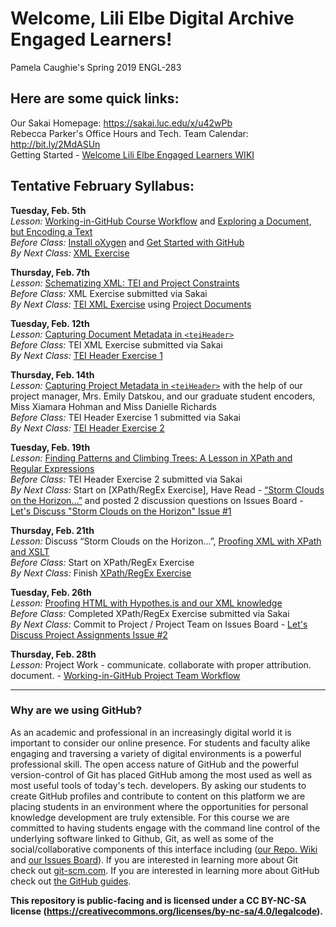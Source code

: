 # Welcome, Lili Elbe Digital Archive Engaged Learners!  
Pamela Caughie's Spring 2019 ENGL-283  

## Here are some quick links:
Our Sakai Homepage: https://sakai.luc.edu/x/u42wPb   
Rebecca Parker's Office Hours and Tech. Team Calendar: http://bit.ly/2MdASUn   
Getting Started - [Welcome Lili Elbe Engaged Learners WIKI](https://github.com/RJP43/LiliElbe_EngagedLearners/wiki/Welcome-Lili-Elbe-Engaged-Learners!)   
  
## Tentative February Syllabus:  

**Tuesday, Feb. 5th**     
*Lesson:* [Working-in-GitHub Course Workflow](https://github.com/RJP43/LiliElbe_EngagedLearners/wiki/Working-in-GitHub#course-workflow) and [Exploring a Document, but Encoding a Text](https://github.com/RJP43/LiliElbe_EngagedLearners/wiki/Exploring-a-Document,-but-Encoding-a-Text)        
*Before Class:* [Install oXygen]() and [Get Started with GitHub](https://github.com/RJP43/LiliElbe_EngagedLearners/wiki/Welcome-Lili-Elbe-Engaged-Learners!#getting-started-with-github)    
*By Next Class:* [XML Exercise]()  
  
**Thursday, Feb. 7th**  
*Lesson:* [Schematizing XML: TEI and Project Constraints](https://github.com/RJP43/LiliElbe_EngagedLearners/wiki/Schematizing-XML:-TEI-and-Project-Constraints)  
*Before Class:* XML Exercise submitted via Sakai   
*By Next Class:* [TEI XML Exercise]() using [Project Documents]()  
  
**Tuesday, Feb. 12th**  
*Lesson:* [Capturing Document Metadata in `<teiHeader>`](https://github.com/RJP43/LiliElbe_EngagedLearners/wiki/Capturing-Document-Metadata)   
*Before Class:* TEI XML Exercise submitted via Sakai      
*By Next Class:* [TEI Header Exercise 1]()   
  
**Thursday, Feb. 14th**  
*Lesson:* [Capturing Project Metadata in `<teiHeader>`](https://github.com/RJP43/LiliElbe_EngagedLearners/wiki/Capturing-Project-Metadata) with the help of our project manager, Mrs. Emily Datskou, and our graduate student encoders, Miss Xiamara Hohman and Miss Danielle Richards    
*Before Class:* TEI Header Exercise 1 submitted via Sakai     
*By Next Class:* [TEI Header Exercise 2]()   
  
**Tuesday, Feb. 19th**  
*Lesson:*  [Finding Patterns and Climbing Trees: A Lesson in XPath and Regular Expressions]()  
*Before Class:* TEI Header Exercise 2 submitted via Sakai      
*By Next Class:* Start on [XPath/RegEx Exercise], Have Read - [“Storm Clouds on the Horizon...”](https://doi.org/10.1080/24692921.2018.1505819) and posted 2 discussion questions on Issues Board - [Let's Discuss "Storm Clouds on the Horizon" Issue #1](https://github.com/RJP43/LiliElbe_EngagedLearners/issues/1)    
   
**Thursday, Feb. 21th**  
*Lesson:* Discuss “Storm Clouds on the Horizon...”, [Proofing XML with XPath and XSLT](https://github.com/RJP43/LiliElbe_EngagedLearners/wiki/Proofing-XML-with-XPath-and-XSLT)  
*Before Class:* Start on XPath/RegEx Exercise   
*By Next Class:* Finish [XPath/RegEx Exercise]()  
  
**Tuesday, Feb. 26th**  
*Lesson:* [Proofing HTML with Hypothes.is and our XML knowledge]()      
*Before Class:* Completed XPath/RegEx Exercise submitted via Sakai     
*By Next Class:* Commit to Project / Project Team on Issues Board - [Let's Discuss Project Assignments Issue #2](https://github.com/RJP43/LiliElbe_EngagedLearners/issues/2)  

**Thursday, Feb. 28th**  
*Lesson:* Project Work - communicate. collaborate with proper attribution. document. - [Working-in-GitHub Project Team Workflow](https://github.com/RJP43/LiliElbe_EngagedLearners/wiki/Working-in-GitHub#project-team-workflow)    
  
***  
  
### Why are we using GitHub?  
As an academic and professional in an increasingly digital world it is important to consider our online presence. For students and faculty alike engaging and traversing a variety of digital environments is a powerful professional skill. The open access nature of GitHub and the powerful version-control of Git has placed GitHub among the most used as well as most useful tools of today's tech. developers. By asking our students to create GitHub profiles and contribute to content on this platform we are placing students in an environment where the opportunities for personal knowledge development are truly extensible. For this course we are committed to having students engage with the command line control of the underlying software linked to Github, Git, as well as some of the social/collaborative components of this interface including ([our Repo. Wiki](https://github.com/RJP43/LiliElbe_EngagedLearners/wiki) and [our Issues Board](https://github.com/RJP43/LiliElbe_EngagedLearners/issues)). If you are interested in learning more about Git check out [git-scm.com](https://git-scm.com/). If you are interested in learning more about GitHub check out [the GitHub guides](https://guides.github.com/).  
 
 **This repository is public-facing and is licensed under a CC BY-NC-SA license (https://creativecommons.org/licenses/by-nc-sa/4.0/legalcode).**
  
